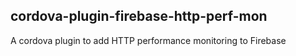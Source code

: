 ## **cordova-plugin-firebase-http-perf-mon**

A cordova plugin to add HTTP performance monitoring to Firebase